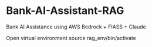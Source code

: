 # Bank-AI-Assistant-RAG
Bank AI Assistance using AWS Bedrock + FIASS + Claude

Open virtual environment
source rag_env/bin/activate 
